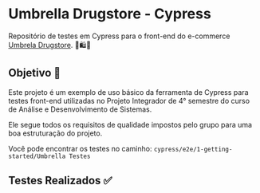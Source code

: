 # Umbrella Drugstore - Cypress
Repositório de testes em Cypress para o front-end do e-commerce [Umbrela Drugstore](https://github.com/Mpaxi/umbrella_frontend). 🛒🛍️💊

## Objetivo 🎯
Este projeto é um exemplo de uso básico da ferramenta de Cypress para testes front-end utilizadas no Projeto Integrador de 4° semestre do curso de Análise e Desenvolvimento de Sistemas. 

Ele segue todos os requisitos de qualidade impostos pelo grupo para uma boa estruturação do projeto. 

Você pode encontrar os testes no caminho: `cypress/e2e/1-getting-started/Umbrella Testes`

## Testes Realizados ✅

